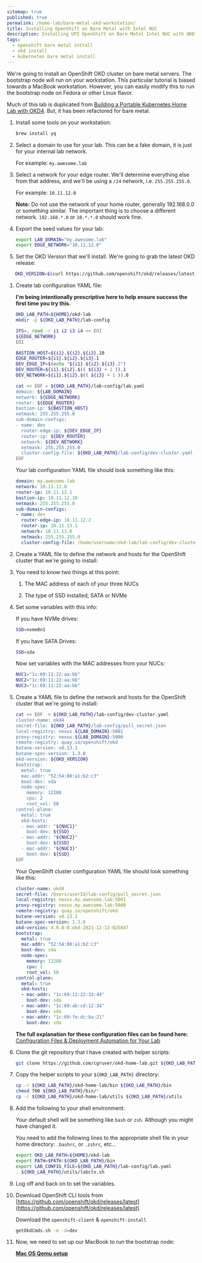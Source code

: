 ```yaml
---
sitemap: true
published: true
permalink: /home-lab/bare-metal-okd-workstation/
title: Installing OpenShift on Bare Metal with Intel NUC
description: Installing UPI OpenShift on Bare Metal Intel NUC with OKD
tags:
  - openshift bare metal install
  - okd install
  - kubernetes bare metal install
---
```

We're going to install an OpenShift OKD cluster on bare metal servers.  The bootstrap node will run on your workstation.  This particular tutorial is biased towards a MacBook workstation.  However, you can easily modify this to run the bootstrap node on Fedora or other Linux flavor.

Much of this lab is duplicated from [Building a Portable Kubernetes Home Lab with OKD4](/home-lab/lab-intro/).  But, it has been refactored for bare metal.

1. Install some tools on your workstation:

   ```bash
   brew install yq
   ```

1. Select a domain to use for your lab.  This can be a fake domain, it is just for your internal lab network.

   For example: `my.awesome.lab`

1. Select a network for your edge router.  We'll determine everything else from that address, and we'll be using a `/24` network, i.e. `255.255.255.0`.

   For example: `10.11.12.0`

   __Note:__ Do not use the network of your home router, generally 192.168.0.0 or something similar.  The important thing is to choose a different network.  `192.168.*.0` or `10.*.*.0` should work fine.

1. Export the seed values for your lab:

   ```bash
   export LAB_DOMAIN="my.awesome.lab"
   export EDGE_NETWORK="10.11.12.0"
   ```

1. Set the OKD Version that we'll install.  We're going to grab the latest OKD release:

```bash
   OKD_VERSION=$(curl https://github.com/openshift/okd/releases/latest | cut -d"/" -f8 | cut -d\" -f1)
   ```

1. Create lab configuration YAML file:

   __I'm being intentionally prescriptive here to help ensure success the first time you try this.__

   ```bash
   OKD_LAB_PATH=${HOME}/okd-lab
   mkdir -p ${OKD_LAB_PATH}/lab-config
   
   IFS=. read -r i1 i2 i3 i4 << EOI
   ${EDGE_NETWORK}
   EOI

   BASTION_HOST=${i1}.${i2}.${i3}.10
   EDGE_ROUTER=${i1}.${i2}.${i3}.1
   DEV_EDGE_IP=$(echo "${i1}.${i2}.${i3}.2")
   DEV_ROUTER=${i1}.${i2}.$(( ${i3} + 1 )).1
   DEV_NETWORK=${i1}.${i2}.$(( ${i3} + 1 )).0

   cat << EOF > ${OKD_LAB_PATH}/lab-config/lab.yaml
   domain: ${LAB_DOMAIN}
   network: ${EDGE_NETWORK}
   router: ${EDGE_ROUTER}
   bastion-ip: ${BASTION_HOST}
   netmask: 255.255.255.0
   sub-domain-configs:
   - name: dev
     router-edge-ip: ${DEV_EDGE_IP}
     router-ip: ${DEV_ROUTER}
     network: ${DEV_NETWORK}
     netmask: 255.255.255.0
     cluster-config-file: ${OKD_LAB_PATH}/lab-config/dev-cluster.yaml
   EOF
   ```

   Your lab configuration YAML file should look something like this:

   ```yaml
   domain: my.awesome.lab
   network: 10.11.12.0
   router-ip: 10.11.12.1
   bastion-ip: 10.11.12.10
   netmask: 255.255.255.0
   sub-domain-configs:
   - name: dev
     router-edge-ip: 10.11.12.2
     router-ip: 10.11.13.1
     network: 10.11.13.0
     netmask: 255.255.255.0
     cluster-config-file: /home/username/okd-lab/lab-config/dev-cluster.yaml
   ```

1. Create a YAML file to define the network and hosts for the OpenShift cluster that we're going to install:

1. You need to know two things at this point:

   1. The MAC address of each of your three NUCs

   1. The type of SSD installed, SATA or NVMe

1. Set some variables with this info:

   If you have NVMe drives:

   ```bash
   SSD=nvme0n1
   ```

   If you have SATA Drives:

   ```bash
   SSD=sda
   ```

   Now set variables with the MAC addresses from your NUCs:

   ```bash
   NUC1="1c:69:11:22:aa:bb"
   NUC2="1c:69:11:22:aa:bb"
   NUC3="1c:69:11:22:aa:bb"
   ```

1. Create a YAML file to define the network and hosts for the OpenShift cluster that we're going to install:

   ```bash
   cat << EOF  > ${OKD_LAB_PATH}/lab-config/dev-cluster.yaml
   cluster-name: okd4
   secret-file: ${OKD_LAB_PATH}/lab-config/pull_secret.json
   local-registry: nexus.${LAB_DOMAIN}:5001
   proxy-registry: nexus.${LAB_DOMAIN}:5000
   remote-registry: quay.io/openshift/okd
   butane-version: v0.13.1
   butane-spec-version: 1.3.0
   okd-version: ${OKD_VERSION}
   bootstrap:
     metal: true
     mac-addr: "52:54:00:a1:b2:c3"
     boot-dev: sda
     node-spec:
       memory: 12288
       cpu: 2
       root_vol: 50
   control-plane:
     metal: true
     okd-hosts:
     - mac-addr: "${NUC1}"
       boot-dev: ${SSD}
     - mac-addr: "${NUC2}"
       boot-dev: ${SSD}
     - mac-addr: "${NUC3}"
       boot-dev: ${SSD}
   EOF
   ```

   Your OpenShift cluster configuration YAML file should look something like this:

   ```yaml
   cluster-name: okd4
   secret-file: /Users/userId/lab-config/pull_secret.json
   local-registry: nexus.my.awesome.lab:5001
   proxy-registry: nexus.my.awesome.lab:5000
   remote-registry: quay.io/openshift/okd
   butane-version: v0.13.1
   butane-spec-version: 1.3.0
   okd-version: 4.9.0-0.okd-2021-12-12-025847
   bootstrap:
     metal: true
     mac-addr: "52:54:00:a1:b2:c3"
     boot-dev: sda
     node-spec:
       memory: 12288
       cpu: 2
       root_vol: 50
   control-plane:
     metal: true
     okd-hosts:
     - mac-addr: "1c:69:11:22:33:44"
       boot-dev: sda
     - mac-addr: "1c:69:ab:cd:12:34"
       boot-dev: sda
     - mac-addr: "1c:69:fe:dc:ba:21"
       boot-dev: sda
   ```

   __The full explanation for these configuration files can be found here:__ [Configuration Files & Deployment Automation for Your Lab](/home-lab/configuration/)

1. Clone the git repository that I have created with helper scripts:

   ```bash
   git clone https://github.com/cgruver/okd-home-lab.git ${OKD_LAB_PATH}/okd-home-lab
   ```

1. Copy the helper scripts to your `${OKD_LAB_PATH}` directory:

   ```bash
   cp -r ${OKD_LAB_PATH}/okd-home-lab/bin ${OKD_LAB_PATH}/bin
   chmod 700 ${OKD_LAB_PATH}/bin/*
   cp -r ${OKD_LAB_PATH}/okd-home-lab/utils ${OKD_LAB_PATH}/utils
   ```

1. Add the following to your shell environment:

   Your default shell will be something like `bash` or `zsh`.  Although you might have changed it.

   You need to add the following lines to the appropriate shell file in your home directory: `.bashrc`, or `.zshrc`, etc...

   ```bash
   export OKD_LAB_PATH=${HOME}/okd-lab
   export PATH=$PATH:${OKD_LAB_PATH}/bin
   export LAB_CONFIG_FILE=${OKD_LAB_PATH}/lab-config/lab.yaml
   . ${OKD_LAB_PATH}/utils/labctx.sh
   ```

1. Log off and back on to set the variables.

1. Download OpenShift CLI tools from [https://github.com/openshift/okd/releases/latest](https://github.com/openshift/okd/releases/latest)

   Download the `openshift-client` & `openshift-install`

   ```bash
   getOkdCmds.sh -m -d=dev
   ```

1. Now, we need to set up our MacBook to run the bootstrap node:

   __[Mac OS Qemu setup](/home-lab/bare-metal-bootstrap/)__
